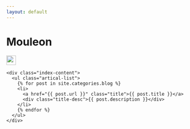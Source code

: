 ```yaml
---
layout: default
---
```


<body>
  <div class="index-wrapper">
    <div class="aside">
      <div class="info-card">
        <h1>Mouleon</h1>
        <a href="https://www.github.com/Mouleon/" target="_blank"><img src="{{site.cdn}}/github.ico" alt="" width="25"/></a>
      </div>
      <div id="particles-js">
        <div id="particles-top"></div>
      </div>
    </div>

    <div class="index-content">
      <ul class="artical-list">
        {% for post in site.categories.blog %}
        <li>
          <a href="{{ post.url }}" class="title">{{ post.title }}</a>
          <div class="title-desc">{{ post.description }}</div>
        </li>
        {% endfor %}
      </ul>
    </div>
  </div>
</body>
